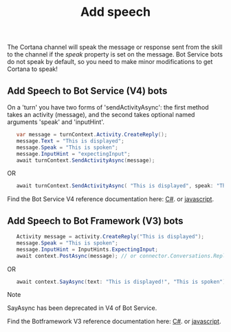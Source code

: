 ﻿---
title: Add speech
description: Learn how to add speech to your bot-based skill.
label: Conceptual
ms.assetid: 
ms.date: 12/273/2018
ms.topic: article

keywords: cortana
---

The Cortana channel will speak the message or response sent from the skill to the channel if the _speak_ property is set on the message.
Bot Service bots do not speak by default, so you need to make minor modifications to get Cortana to speak!



## Add Speech to Bot Service (V4) bots ##

On a 'turn' you have two forms of 'sendActivityAsync': the first method takes an activity (message), and the second takes optional named
arguments 'speak' and 'inputHint'.

```csharp
   var message = turnContext.Activity.CreateReply();
   message.Text = "This is displayed";
   message.Speak = "This is spoken";
   message.InputHint = "expectingInput";
   await turnContext.SendActivityAsync(message);
```
OR
```csharp
   await turnContext.SendActivityAsync( "This is displayed", speak: "This is spoken", inputHint: "expectingInput" );
```

Find the Bot Service V4 reference documentation here: [C#](https://docs.microsoft.com/en-us/dotnet/api/microsoft.bot.builder.iturncontext.sendactivityasync).
or [javascript](https://docs.microsoft.com/en-us/javascript/api/botbuilder-core/turncontext#sendactivity).

## Add Speech to Bot Framework (V3) bots ##

```csharp
   Activity message = activity.CreateReply("This is displayed");
   message.Speak = "This is spoken";
   message.InputHint = InputHints.ExpectingInput;
   await context.PostAsync(message); // or connector.Conversations.ReplyToActivityAsync(message);
```
OR
```csharp
   await context.SayAsync(text: "This is displayed!", "This is spoken");
```
> [!NOTE]
> SayAsync has been deprecated in V4 of Bot Service.
> 

Find the Botframework V3 reference documentation here: [C#](https://docs.microsoft.com/en-us/dotnet/api/microsoft.bot.connector.conversationsextensions.sendtoconversationasync?view=botbuilder-dotnet-3.0).
or [javascript](https://docs.botframework.com/en-us/node/builder/chat-reference/modules/_botbuilder_d_.html).
